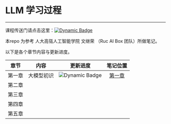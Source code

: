 # LLM 学习过程

---

课程传送门请点击这里：[![Dynamic Badge](https://img.shields.io/badge/课程-blue?style=for-the-badge)](https://www.datawhale.cn/learn/summary/107)

本repo 为参考 人大高瓴人工智能学院 文继荣 （Ruc AI Box 团队）所做笔记。

以下是各个章节内容与更新进度。

|  章节  |    内容    |                                    更新进度                                    |     笔记位置     |
| :----: | :--------: | :----------------------------------------------------------------------------: | :--------------: |
| 第一章 | 大模型初识 | ![Dynamic Badge](https://img.shields.io/badge/进行中-yellow?style=for-the-badge) | [第一章](第一章.md) |
| 第二章 |            |                                                                                |                  |
| 第三章 |            |                                                                                |                  |
| 第四章 |            |                                                                                |                  |
| 第五章 |            |                                                                                |                  |
